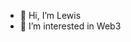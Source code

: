 - 👋 Hi, I’m Lewis
- 👀 I’m interested in Web3

<!---
TopLewis27/TopLewis27 is a ✨ special ✨ repository because its `README.md` (this file) appears on your GitHub profile.
You can click the Preview link to take a look at your changes.
--->
